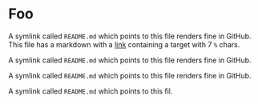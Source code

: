 # Foo

A symlink called `README.md` which points to this file renders fine in GitHub. This file has a markdown with a [link](%%%%%%%) containing a target with 7 `%` chars.

A symlink called `README.md` which points to this file renders fine in GitHub.

A symlink called `README.md` which points to this file renders fine in GitHub.

A symlink called `README.md` which points to this fil.
